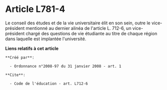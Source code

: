 # Article L781-4

Le conseil des études et de la vie universitaire élit en son sein, outre le vice-président mentionné au dernier alinéa de
l'article L. 712-6, un vice-président chargé des questions de vie étudiante au titre de chaque région dans laquelle est
implantée l'université.

**Liens relatifs à cet article**

	**Créé par**:

	  - Ordonnance n°2008-97 du 31 janvier 2008 - art. 1

	**Cite**:

	  - Code de l'éducation - art. L712-6
